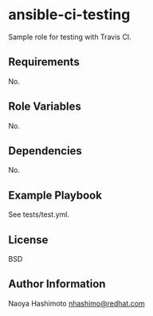 ansible-ci-testing
==================

Sample role for testing with Travis CI.

Requirements
------------

No.

Role Variables
--------------

No.

Dependencies
------------

No.

Example Playbook
----------------

See tests/test.yml.

License
-------

BSD

Author Information
------------------

Naoya Hashimoto <nhashimo@redhat.com>
